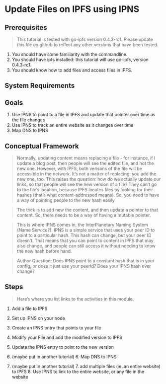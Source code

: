 # Update Files on IPFS using IPNS

## Prerequisites

> This tutorial is tested with go-ipfs version 0.4.3-rc1. Please update this file on github to reflect any other versions that have been tested.

1. You should have some familiarity with the commandline.
1. You should have ipfs installed: this tutorial will use go-ipfs, version 0.4.3-rc1.
1. You should know how to add files and access files in IPFS.

## System Requirements

## Goals

1. Use IPNS to point to a file in IPFS and update that pointer over time as the file changes
1. Use IPNS to track an entire website as it changes over time
1. Map DNS to IPNS

## Conceptual Framework

> Normally, updating content means replacing a file - for instance, if I update a blog post, then people will see the edited file, and not the new one. However, with IPFS, both verisons of the file will be accessible in the network. It’s not a matter of replacing: you add the new one, too. This raises the question: how do we actually update our links, so that people will see the new version of a file? They can’t go to the file’s location, because IPFS locates files by looking for their hashes (that’s what content-addressed means). So, you need to have a way of pointing people to the new hash easily.

> The trick is to add new the content, and then update a pointer to that content. So, there needs to be a way of having a mutable pointer.

> This is where IPNS comes in, the InterPlanetary Naming System (Name Service?). IPNS is a simple service that uses your peer ID to point to a particular hash. This hash can change, but your peer ID doesn’t. That means that you can point to content in IPFS that may also change, and people can still access it without needing to know the new hash before hand.

> Author Question: Does IPNS point to a constant hash that is in your config, or does it just use your peerId? Does your IPNS hash ever change?

## Steps

> Here’s where you list links to the activities in this module.

1. Add a file to IPFS
1. Set up IPNS on your node
1. Create an IPNS entry that points to your file
1. Modify your File and add the modified version to IPFS
1. Update the IPNS entry to point to the new version

1. (maybe put in another tutorial) 6. Map DNS to IPNS

1. (maybe put in another tutorial) 7. add multiple files (ie. an entire website) to IPFS 8. Use IPNS to link to the entire website, or any file in the website

